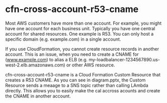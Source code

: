 # cfn-cross-account-r53-cname
Most AWS customers have more than one account. For example, you might have one account for each business unit.  Typically you have one central account for shared resources. One example is R53. You can only host a specific domain (e.g. example.com) in a single account.

If you use CloudFormation, you cannot create resource records in another account. This is an issue, when you need to create a CNAME for (www.example.com) to alias a ELB (e.g. my-loadbalancer-1234567890.us-west-2.elb.amazonaws.com) or other AWS resource.   

cfn-cross-account-r53-cname is a Cloud Formation Custom Resource that creates a R53 CNAME.  As you can see in diagram.pptx, the Custom Resource sends a meaage to a SNS topic rather than calling LAmbda directly.  This allows you to easily make the cal accross acounts and create the CNAME in another account.    
